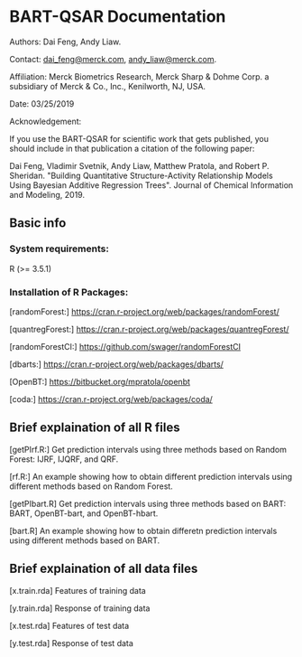# BART-QSAR Documentation     

Authors: Dai Feng, Andy Liaw. 

Contact: dai_feng@merck.com, andy_liaw@merck.com.

Affiliation: Merck Biometrics Research, Merck Sharp & Dohme Corp. a subsidiary of Merck & Co., Inc., Kenilworth, NJ, USA.

Date: 03/25/2019

Acknowledgement: 
	
If you use the BART-QSAR for scientific work that gets published, you should include in that publication a citation 
of the following paper:

Dai Feng, Vladimir Svetnik, Andy Liaw, Matthew Pratola, and Robert P. Sheridan. "Building Quantitative Structure-Activity
Relationship Models Using Bayesian Additive Regression Trees". Journal of Chemical Information and Modeling, 2019.


## Basic info
### System requirements:
R (>= 3.5.1)


### Installation of R Packages:

[randomForest:] https://cran.r-project.org/web/packages/randomForest/

[quantregForest:] https://cran.r-project.org/web/packages/quantregForest/

[randomForestCI:] https://github.com/swager/randomForestCI

[dbarts:] https://cran.r-project.org/web/packages/dbarts/

[OpenBT:] https://bitbucket.org/mpratola/openbt

[coda:] https://cran.r-project.org/web/packages/coda/


## Brief explaination of all R files

[getPIrf.R:] Get prediction intervals using three methods based on Random Forest: IJRF, IJQRF, and QRF.
	
[rf.R:] An example showing how to obtain different prediction intervals using different methods based on Random Forest.

[getPIbart.R] Get prediction intervals using three methods based on BART: BART, OpenBT-bart, and OpenBT-hbart.

[bart.R] An example showing how to obtain differetn prediction intervals using different methods based on BART.
	

## Brief explaination of all data files
[x.train.rda] Features of training data

[y.train.rda] Response of training data
    
[x.test.rda] Features of test data

[y.test.rda] Response of test data